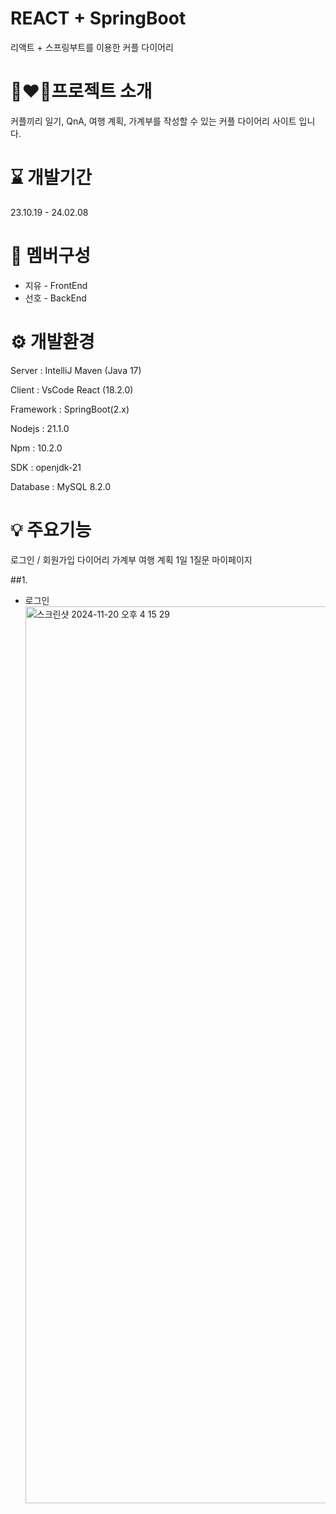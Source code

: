 # REACT + SpringBoot
리액트 + 스프링부트를 이용한 커플 다이어리

# 👩‍❤️‍👨프로젝트 소개
커플끼리 일기, QnA, 여행 계획, 가계부를 작성할 수 있는 커플 다이어리 사이트 입니다.

# ⌛️ 개발기간
23.10.19 - 24.02.08

# 👥 멤버구성
* 지유 - FrontEnd
* 선호 - BackEnd

# ⚙️ 개발환경
Server : IntelliJ Maven (Java 17) 

Client : VsCode React (18.2.0)

Framework : SpringBoot(2.x)

Nodejs : 21.1.0

Npm : 10.2.0

SDK : openjdk-21

Database : MySQL 8.2.0

# 💡 주요기능
로그인 / 회원가입
다이어리
가계부
여행 계획
1일 1질문
마이페이지

##1.
  - 로그인
    <img width="1435" alt="스크린샷 2024-11-20 오후 4 15 29" src="https://github.com/user-attachments/assets/163aa8c3-1038-4aec-b1fb-55be1dc19f75">



